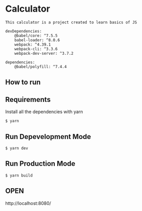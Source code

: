 # Calculator

```shel
This calculator is a project created to learn basics of JS
```

```shel
devDependencies: 
    @babel/core: ^7.5.5
    babel-loader: ^8.0.6
    webpack: ^4.39.1
    webpack-cli: ^3.3.6
    webpack-dev-server: ^3.7.2

dependencies:
    @babel/polyfill: ^7.4.4
```

## How to run

## Requirements

Install all the dependencies with yarn

```shell
$ yarn
```

## Run Depevelopment Mode

```shell
$ yarn dev
```

## Run Production Mode

```shell
$ yarn build
```

## OPEN

http://localhost:8080/

